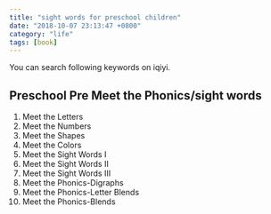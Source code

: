 ```yaml
---
title: "sight words for preschool children"
date: "2018-10-07 23:13:47 +0800"
category: "life"
tags: [book]
---
```

You can search following keywords on iqiyi.

## Preschool Pre Meet the Phonics/sight words

1. Meet the Letters
2. Meet the Numbers
3. Meet the Shapes
4. Meet the Colors
5. Meet the Sight Words I
6. Meet the Sight Words II
7. Meet the Sight Words III
8. Meet the Phonics-Digraphs
9. Meet the Phonics-Letter Blends
10. Meet the Phonics-Blends
